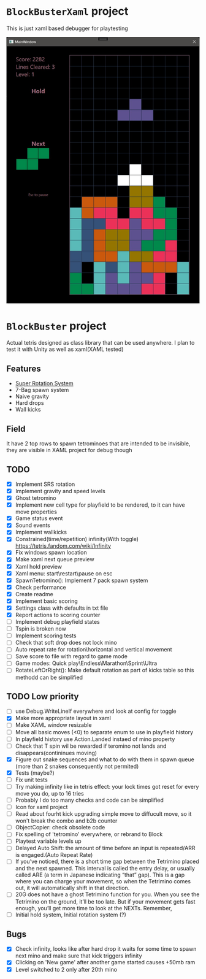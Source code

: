 ﻿# `BlockBusterXaml` project  
This is just xaml based debugger for playtesting

![Screen](readme/screen.jpg?raw=true "Title")


# `BlockBuster` project  
Actual tetris designed as class library that can be used anywhere. I plan to test it with Unity as well as xaml(XAML tested)  


## Features
- [Super Rotation System](https://tetris.fandom.com/wiki/SRS)
- 7-Bag spawn system
- Naive gravity
- Hard drops
- Wall kicks

## Field
It have 2 top rows to spawn tetrominoes that are intended to be invisible, they are visible in XAML project for debug though

## TODO
- [x] Implement SRS rotation
- [x] Implement gravity and speed levels
- [x] Ghost tetromino
- [x] Implement new cell type for playfield to be rendered, to it can have move properties
- [x] Game status event
- [x] Sound events
- [x] Implement wallkicks
- [x] Constrained(time/repetition) infinity(With toggle) https://tetris.fandom.com/wiki/Infinity
- [x] Fix windows spawn location
- [x] Make xaml next queue preview
- [x] Xaml hold preview
- [x] Xaml menu: start\restart\pause on esc
- [x] SpawnTetromino(): Implement 7 pack spawn system
- [x] Check performance
- [x] Create readme
- [x] Implement basic scoring
- [x] Settings class with defaults in txt file
- [x] Report actions to scoring counter
- [ ] Implement debug playfield states
- [ ] Tspin is broken now
- [ ] Implement scoring tests
- [ ] Check that soft drop does not lock mino
- [ ] Auto repeat rate for rotation\horizontal and vertical movement
- [ ] Save score to file with regard to game mode
- [ ] Game modes: Quick play\Endless\Marathon\Sprint\Ultra 
- [ ] RotateLeftOrRight(): Make default rotation as part of kicks table so this methodd can be simplified

## TODO Low priority
- [ ] use Debug.WriteLineIf everywhere and look at config for toggle
- [x] Make more appropriate layout in xaml
- [ ] Make XAML window resizable
- [ ] Move all basic moves (<0) to separate enum to use in playfield history
- [ ] In playfield history use Action.Landed instaed of mino property
- [ ] Check that T spin wil be rewarded if teromino not lands and disappears(contininues moving)
- [x] Figure out snake sequences and what to do with them in spawn queue (more than 2 snakes consequently not permited)
- [x] Tests (maybe?)
- [ ] Fix unit tests
- [ ] Try making infinity like in tetris effect: your lock times got reset for every move you do, up to 16 tries
- [ ] Probably I do too many checks and code can be simplified
- [ ] Icon for xaml project
- [ ] Read about fourht kick upgrading simple move to diffucult move, so it won't break the combo and b2b counter
- [ ] ObjectCopier: check obsolete code
- [ ] Fix spelling of 'tetromino' everywhere, or rebrand to Block
- [ ] Playtest variable levels up
- [ ] Delayed Auto Shift: the amount of time before an input is repeated/ARR is engaged.(Auto Repeat Rate)
- [ ] If you’ve noticed, there is a short time gap between the Tetrimino placed and the next spawned. This interval is called the entry delay, or usually called ARE (a term in Japanese indicating “that” gap). This is a gap where you can charge your movement, so when the Tetrimino comes out, it will automatically shift in that direction. 
- [ ] 20G does not have a ghost Tetrimino function for you. When you see the Tetrimino on the ground, it’ll be too late. But if your movement gets fast enough, you’ll get more time to look at the NEXTs. Remember,
- [ ] Initial hold system, Initial rotation system (?)

## Bugs
- [x] Check infinity, looks like after hard drop it waits for some time to spawn next mino and make sure that kick triggers infinity
- [x] Clicking on 'New game' after another game started causes +50mb ram
- [x] Level switched to 2 only after 20th mino